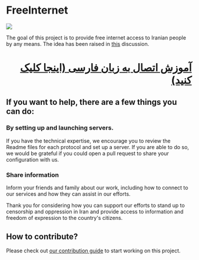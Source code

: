 # FreeInternet

[![](https://dcbadge.vercel.app/api/server/ggDH3G8ng2?style=plastic)](https://discord.gg/ggDH3G8ng2)

The goal of this project is to provide free internet access to Iranian people by any means. The idea has been raised in [this](https://github.com/WeAreMahsaAmini/Core/discussions/62) discussion.

<div dir="rtl">

# [آموزش اتصال به زبان فارسی (اینجا کلیک کنید)](guides/README.md)

</div>


## If you want to help, there are a few things you can do:
### By setting up and launching servers.
If you have the technical expertise, we encourage you to review the Readme files for each protocol and set up a server. If you are able to do so, we would be grateful if you could open a pull request to share your configuration with us.
### Share information
Inform your friends and family about our work, including how to connect to our services and how they can assist in our efforts.

Thank you for considering how you can support our efforts to stand up to censorship and oppression in Iran and provide access to information and freedom of expression to the country's citizens.


## How to contribute?

Please check out [our contribution guide](https://github.com/WeAreMahsaAmini/FreeInternet/blob/main/CONTRIBUTING.md) to start working on this project.
